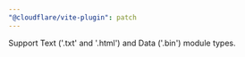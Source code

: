 ```yaml
---
"@cloudflare/vite-plugin": patch
---
```


Support Text ('.txt' and '.html') and Data ('.bin') module types.
